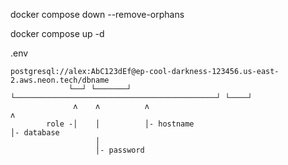 docker compose down --remove-orphans

docker compose up -d

.env

````
postgresql://alex:AbC123dEf@ep-cool-darkness-123456.us-east-2.aws.neon.tech/dbname
             └──┘ └───────┘ └─────────────────────────────────────────────┘ └────┘
              ʌ    ʌ          ʌ                                              ʌ
        role -│    │          │- hostname                                    │- database
                   │
                   │- password
````